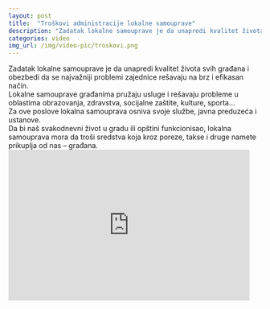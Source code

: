 ```yaml
---
layout: post
title:  "Troškovi administracije lokalne samouprave"
description: "Zadatak lokalne samouprave je da unapredi kvalitet života svih građana i obezbedi da se najvažniji problemi zajednice rešavaju na brz i efikasan način. Lokalne samouprave građanima pružaju usluge i rešavaju probleme u oblastima obrazovanja, zdravstva, socijalne zaštite, kulture, sporta… Za ove poslove lokalna samouprava osniva svoje službe, javna preduzeća i ustanove. Da bi naš svakodnevni"
categories: video
img_url: /img/video-pic/troskovi.png
---
```


<div class="justify">
Zadatak lokalne samouprave je da unapredi kvalitet života svih građana i obezbedi da se najvažniji problemi zajednice rešavaju na brz i efikasan način.<br/>
Lokalne samouprave građanima pružaju usluge i rešavaju probleme u oblastima obrazovanja, zdravstva, socijalne zaštite, kulture, sporta…<br/>
Za ove poslove lokalna samouprava osniva svoje službe, javna preduzeća i ustanove.<br/>
Da bi naš svakodnevni život u gradu ili opštini funkcionisao, lokalna samouprava mora da troši sredstva koja kroz poreze, takse i druge namete prikuplja od nas – građana.<br/></div>

<iframe width="480" height="300" src="https://www.youtube.com/embed/hKveiBr_MIA" frameborder="0" allowfullscreen></iframe>